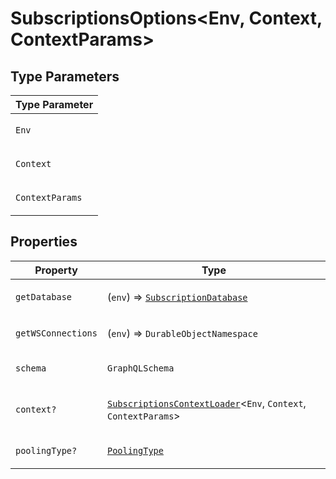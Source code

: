 # SubscriptionsOptions\<Env, Context, ContextParams\>

## Type Parameters

<table>
<thead>
<tr>
<th>Type Parameter</th>
</tr>
</thead>
<tbody>
<tr>
<td>

`Env`

</td>
</tr>
<tr>
<td>

`Context`

</td>
</tr>
<tr>
<td>

`ContextParams`

</td>
</tr>
</tbody>
</table>

## Properties

<table>
<thead>
<tr>
<th>Property</th>
<th>Type</th>
</tr>
</thead>
<tbody>
<tr>
<td>

<a id="getdatabase"></a> `getDatabase`

</td>
<td>

(`env`) => [`SubscriptionDatabase`](../classes/SubscriptionDatabase.md)

</td>
</tr>
<tr>
<td>

<a id="getwsconnections"></a> `getWSConnections`

</td>
<td>

(`env`) => `DurableObjectNamespace`

</td>
</tr>
<tr>
<td>

<a id="schema"></a> `schema`

</td>
<td>

`GraphQLSchema`

</td>
</tr>
<tr>
<td>

<a id="context-1"></a> `context?`

</td>
<td>

[`SubscriptionsContextLoader`](SubscriptionsContextLoader.md)\<`Env`, `Context`, `ContextParams`\>

</td>
</tr>
<tr>
<td>

<a id="poolingtype"></a> `poolingType?`

</td>
<td>

[`PoolingType`](../type-aliases/PoolingType.md)

</td>
</tr>
</tbody>
</table>
